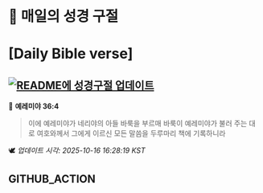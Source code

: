 # 🙏 매일의 성경 구절
# [Daily Bible verse]
## [![README에 성경구절 업데이트](https://github.com/DONGSUKA/first_test/actions/workflows/update-readme-bible.yml/badge.svg)](https://github.com/DONGSUKA/first_test/actions/workflows/update-readme-bible.yml)
<!-- START_BIBLE_VERSE -->
📖 **예레미야 36:4**
> 이에 예레미야가 네리야의 아들 바룩을 부르매 바룩이 예레미야가 불러 주는 대로 여호와께서 그에게 이르신 모든 말씀을 두루마리 책에 기록하니라

🕊️ _업데이트 시각: 2025-10-16 16:28:19 KST_
  <!-- END_BIBLE_VERSE -->
## GITHUB_ACTION
